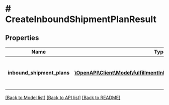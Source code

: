 # # CreateInboundShipmentPlanResult

## Properties

Name | Type | Description | Notes
------------ | ------------- | ------------- | -------------
**inbound_shipment_plans** | [**\OpenAPI\Client\Model\fulfillmentInboundV0\InboundShipmentPlan[]**](InboundShipmentPlan.md) | A list of inbound shipment plan information | [optional]

[[Back to Model list]](../../README.md#models) [[Back to API list]](../../README.md#endpoints) [[Back to README]](../../README.md)
